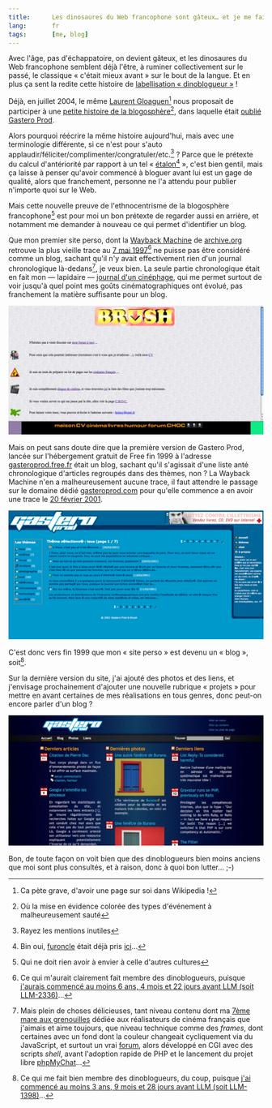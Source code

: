 ```yaml
---
title:      Les dinosaures du Web francophone sont gâteux… et je me fais (virtuellement) vieux
lang:       fr
tags:       [me, blog]
---
```


Avec l'âge, pas d'échappatoire, on devient gâteux, et les dinosaures du Web francophone semblent déjà l'être, à ruminer collectivement sur le passé, le classique « c'était mieux avant » sur le bout de la langue. Et en plus ça sent la redite cette histoire de [labellisation « dinoblogueur »](http://embruns.net/logbook/2008/06/08.html#006563) !

Déjà, en juillet 2004, le même [Laurent Gloaguen](http://fr.wikipedia.org/wiki/Laurent_Gloaguen)[^1] nous proposait de participer à une [petite histoire de la blogosphère](http://embruns.net/carnet/blogosphere/petite-histoire-blogosphere.html)[^2], dans laquelle était [oublié Gastero Prod](/2004/08/gastero-prod-ecarte-de-la-blog-story.html).

Alors pourquoi réécrire la même histoire aujourd'hui, mais avec une terminologie différente, si ce n'est pour s'auto applaudir/féliciter/complimenter/congratuler/etc.[^3] ? Parce que le prétexte du calcul d'antériorité par rapport à un tel « [étalon](http://loiclemeur.com/)[^4] », c'est bien gentil, mais ça laisse à penser qu'avoir commencé à bloguer avant lui est un gage de qualité, alors que franchement, personne ne l'a attendu pour publier n'importe quoi sur le Web.

Mais cette nouvelle preuve de l'ethnocentrisme de la blogosphère francophone[^5] est pour moi un bon prétexte de regarder aussi en arrière, et notamment me demander à nouveau ce qui permet d'identifier un blog.

Que mon premier site perso, dont la [Wayback Machine](http://web.archive.org/) de [archive.org](http://www.archive.org/) retrouve la plus vieille trace au [7 mai 1997](http://web.archive.org/web/19970507012424/http://www.eisti.fr/~brush/)[^6] ne puisse pas être considéré comme un blog, sachant qu'il n'y avait effectivement rien d'un journal chronologique là-dedans[^7], je veux bien. La seule partie chronologique était en fait mon — lapidaire — [journal d'un cinéphage](http://web.archive.org/web/19970730195347/www.eisti.fr/~brush/CINEMA/Sceances/), qui me permet surtout de voir jusqu'à quel point mes goûts cinématographiques ont évolué, pas franchement la matière suffisante pour un blog.

![](site-perso-1997.png "Mon site perso en 1997")

Mais on peut sans doute dire que la première version de Gastero Prod, lancée sur l'hébergement gratuit de Free fin 1999 à l'adresse [gasteroprod.free.fr](http://gasteroprod.free.fr/) était un blog, sachant qu'il s'agissait d'une liste anté chronologique d'articles regroupés dans des thèmes, non ? La Wayback Machine n'en a malheureusement aucune trace, il faut attendre le passage sur le domaine dédié [gasteroprod.com](http://www.gasteroprod.com/) pour qu'elle commence a en avoir une trace le [20 février 2001](http://web.archive.org/web/20010220195335/http://www.gasteroprod.com/).

![](gastero-prod-2001.png "Gastero Prod en 2001")

C'est donc vers fin 1999 que mon « site perso » est devenu un « blog », soit[^8].

Sur la dernière version du site, j'ai ajouté des photos et des liens, et j'envisage prochainement d'ajouter une nouvelle rubrique « projets » pour mettre en avant certaines de mes réalisations en tous genres, donc peut-on encore parler d'un blog ?

![](gastero-prod-2008.png "Gastero Prod en 2008")

Bon, de toute façon on voit bien que des dinoblogueurs bien moins anciens que moi sont plus consultés, et à raison, donc à quoi bon lutter… ;-)

[^1]: Ca pète grave, d'avoir une page sur soi dans Wikipedia !

[^2]: Où la mise en évidence colorée des types d'événement à malheureusement sauté

[^3]: Rayez les mentions inutiles

[^4]: Bin oui, [furoncle](http://www.myspace.com/) était déjà pris [ici](/2006/03/halte-au-vol-de-bande-passante.html)…

[^5]: Qui ne doit rien avoir à envier à celle d'autres cultures

[^6]: Ce qui m'aurait clairement fait membre des dinoblogueurs, puisque [j'aurais commencé au moins 6 ans, 4 mois et 22 jours avant LLM (soit LLM-2336)](http://www.timeanddate.com/date/durationresult.html?d1=7&m1=05&y1=1997&d2=29&m2=9&y2=2003)…

[^7]: Mais plein de choses délicieuses, tant niveau contenu dont ma [7ème mare aux grenouilles](http://web.archive.org/web/19970730195323/www.eisti.fr/~brush/CINEMA/7emeMareAuxGrenouilles/index.shtml) dédiée aux réalisateurs de cinéma français que j'aimais et aime toujours, que niveau technique comme des *frames*, dont certaines avec un fond dont la couleur changeait cycliquement via du JavaScript, et surtout un vrai [forum](http://web.archive.org/web/19970730152523/www.eisti.fr/~brush/cgi-bin/forum), alors développé en CGI avec des scripts *shell*, avant l'adoption rapide de PHP et le lancement du projet libre [phpMyChat](http://sf.net/projects/phpmychat/)…

[^8]: Ce qui me fait bien membre des dinoblogueurs, du coup, puisque [j'ai commencé au moins 3 ans, 9 mois et 28 jours avant LLM (soit LLM-1398)](http://www.timeanddate.com/date/durationresult.html?d1=1&m1=12&y1=1999&d2=29&m2=9&y2=2003)…
